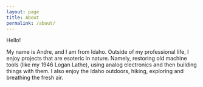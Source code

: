 ```yaml
---
layout: page
title: About
permalink: /about/
---
```


Hello! 

My name is Andre, and I am from Idaho. Outside of my professional life, I 
enjoy projects that are esoteric in nature. Namely, restoring old machine tools 
(like my 1946 Logan Lathe), 
using analog electronics and then building things with them. I also enjoy the 
Idaho outdoors, hiking, exploring and breathing the fresh air.

